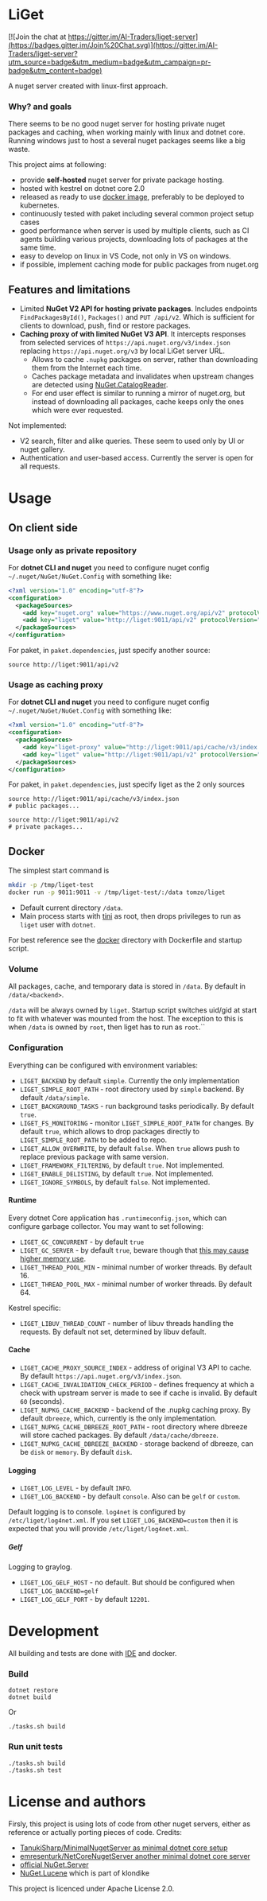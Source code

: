 # LiGet

[![Join the chat at https://gitter.im/AI-Traders/liget-server](https://badges.gitter.im/Join%20Chat.svg)](https://gitter.im/AI-Traders/liget-server?utm_source=badge&utm_medium=badge&utm_campaign=pr-badge&utm_content=badge)

A nuget server created with linux-first approach.

### Why? and goals

There seems to be no good nuget server for hosting private nuget packages and caching,
when working mainly with linux and dotnet core.
Running windows just to host a several nuget packages seems like a big waste.

This project aims at following:
 * provide **self-hosted** nuget server for private package hosting.
 * hosted with kestrel on dotnet core 2.0
 * released as ready to use [docker image](#docker), preferably to be deployed to kubernetes.
 * continuously tested with paket including several common project setup cases
 * good performance when server is used by multiple clients,
 such as CI agents building various projects, downloading lots of packages at the same time.
 * easy to develop on linux in VS Code, not only in VS on windows.
 * if possible, implement caching mode for public packages from nuget.org

## Features and limitations

 * Limited **NuGet V2 API for hosting private packages**. Includes endpoints `FindPackagesById()`, `Packages()` and `PUT /api/v2`.
 Which is sufficient for clients to download, push, find or restore packages.
 * **Caching proxy of with limited NuGet V3 API**. It intercepts responses from selected
 services of `https://api.nuget.org/v3/index.json` replacing `https://api.nuget.org/v3`
 by local LiGet server URL.
   - Allows to cache `.nupkg` packages on server,
rather than downloading them from the Internet each time.
   - Caches package metadata and invalidates when upstream changes are detected using [NuGet.CatalogReader](https://github.com/emgarten/NuGet.CatalogReader).
   - For end user effect is similar to running a mirror of nuget.org,
   but instead of downloading all packages, cache keeps only the ones which were ever requested.

Not implemented:

 * V2 search, filter and alike queries. These seem to used only by UI or nuget gallery.
 * Authentication and user-based access. Currently the server is open for all requests.

# Usage

## On client side

### Usage only as private repository

For **dotnet CLI and nuget** you need to configure nuget config `~/.nuget/NuGet/NuGet.Config` with something like:
```xml
<?xml version="1.0" encoding="utf-8"?>
<configuration>
  <packageSources>
    <add key="nuget.org" value="https://www.nuget.org/api/v2" protocolVersion="2" />
    <add key="liget" value="http://liget:9011/api/v2" protocolVersion="2" />
  </packageSources>
</configuration>
```

For paket, in `paket.dependencies`, just specify another source:
```
source http://liget:9011/api/v2
```

### Usage as caching proxy

For **dotnet CLI and nuget** you need to configure nuget config `~/.nuget/NuGet/NuGet.Config` with something like:
```xml
<?xml version="1.0" encoding="utf-8"?>
<configuration>
  <packageSources>
    <add key="liget-proxy" value="http://liget:9011/api/cache/v3/index.json" protocolVersion="3" />
    <add key="liget" value="http://liget:9011/api/v2" protocolVersion="2" />
  </packageSources>
</configuration>
```

For paket, in `paket.dependencies`, just specify liget as the 2 only sources
```
source http://liget:9011/api/cache/v3/index.json
# public packages...

source http://liget:9011/api/v2
# private packages...
```


## Docker

The simplest start command is

```bash
mkdir -p /tmp/liget-test
docker run -p 9011:9011 -v /tmp/liget-test/:/data tomzo/liget
```

 * Default current directory `/data`.
 * Main process starts with [tini](https://github.com/krallin/tini) as root,
 then drops privileges to run as `liget` user with `dotnet`.

For best reference see the [docker](/docker) directory with Dockerfile and startup script.

### Volume

All packages, cache, and temporary data is stored in `/data`.
By default in `/data/<backend>`.

`/data` will be always owned by `liget`. Startup script switches uid/gid at start
to fit with whatever was mounted from the host.
The exception to this is when `/data` is owned by `root`, then liget has to run as `root`.``

### Configuration

Everything can be configured with environment variables:

 * `LIGET_BACKEND` by default `simple`. Currently the only implementation
 * `LIGET_SIMPLE_ROOT_PATH` - root directory used by `simple` backend. By default `/data/simple`.
 * `LIGET_BACKGROUND_TASKS` - run background tasks periodically. By default `true`.
 * `LIGET_FS_MONITORING` - monitor `LIGET_SIMPLE_ROOT_PATH` for changes. By default `true`, which allows to drop packages directly to `LIGET_SIMPLE_ROOT_PATH` to be added to repo.
 * `LIGET_ALLOW_OVERWRITE`, by default `false`. When `true` allows push to replace previous package with same version.
 * `LIGET_FRAMEWORK_FILTERING`, by default `true`. Not implemented.
 * `LIGET_ENABLE_DELISTING`, by default `true`. Not implemented.
 * `LIGET_IGNORE_SYMBOLS`, by default `false`. Not implemented.

#### Runtime

Every dotnet Core application has `.runtimeconfig.json`, which can configure garbage collector.
You may want to set following:
 * `LIGET_GC_CONCURRENT` - by default `true`
 * `LIGET_GC_SERVER` - by default `true`, beware though that [this may cause higher memory use](https://blog.markvincze.com/troubleshooting-high-memory-usage-with-asp-net-core-on-kubernetes/).
 * `LIGET_THREAD_POOL_MIN` - minimal number of worker threads. By default 16.
 * `LIGET_THREAD_POOL_MAX` - minimal number of worker threads. By default 64.

Kestrel specific:
 * `LIGET_LIBUV_THREAD_COUNT` - number of libuv threads handling the requests. By default not set, determined by libuv default.

#### Cache

 * `LIGET_CACHE_PROXY_SOURCE_INDEX` - address of original V3 API to cache. By default `https://api.nuget.org/v3/index.json`.
 * `LIGET_CACHE_INVALIDATION_CHECK_PERIOD` - defines frequency at which a check with upstream server is made to see if cache is invalid. By default `60` (seconds).
 * `LIGET_NUPKG_CACHE_BACKEND` - backend of the .nupkg caching proxy. By default `dbreeze`,
 which, currently is the only implementation.
 * `LIGET_NUPKG_CACHE_DBREEZE_ROOT_PATH` - root directory where dbreeze will store cached packages.
 By default `/data/cache/dbreeze`.
 * `LIGET_NUPKG_CACHE_DBREEZE_BACKEND` - storage backend of dbreeze, can be `disk` or `memory`.
 By default `disk`.

#### Logging

 * `LIGET_LOG_LEVEL` - by default `INFO`.
 * `LIGET_LOG_BACKEND` - by default `console`. Also can be `gelf` or `custom`.

Default logging is to console. `log4net` is configured by `/etc/liget/log4net.xml`.
If you set `LIGET_LOG_BACKEND=custom` then it is expected that you will provide `/etc/liget/log4net.xml`.

##### Gelf

Logging to graylog.

 * `LIGET_LOG_GELF_HOST` - no default. But should be configured when `LIGET_LOG_BACKEND=gelf`
 * `LIGET_LOG_GELF_PORT` - by default `12201`.

# Development

All building and tests are done with [IDE](https://github.com/ai-traders/ide) and docker.

### Build

```
dotnet restore
dotnet build
```

Or

```
./tasks.sh build
```

### Run unit tests

```
./tasks.sh build
./tasks.sh test
```

# License and authors

Firsly, this project is using lots of code from other nuget servers,
either as reference or actually porting pieces of code.
Credits:
 * [TanukiSharp/MinimalNugetServer as minimal dotnet core setup](https://github.com/TanukiSharp/MinimalNugetServer)
 * [emresenturk/NetCoreNugetServer another minimal dotnet core server](https://github.com/emresenturk/NetCoreNugetServer)
 * [official NuGet.Server](https://github.com/NuGet/NuGet.Server)
 * [NuGet.Lucene](https://github.com/themotleyfool/NuGet.Lucene/tree/master/source) which is part of klondike

This project is licenced under Apache License 2.0.
